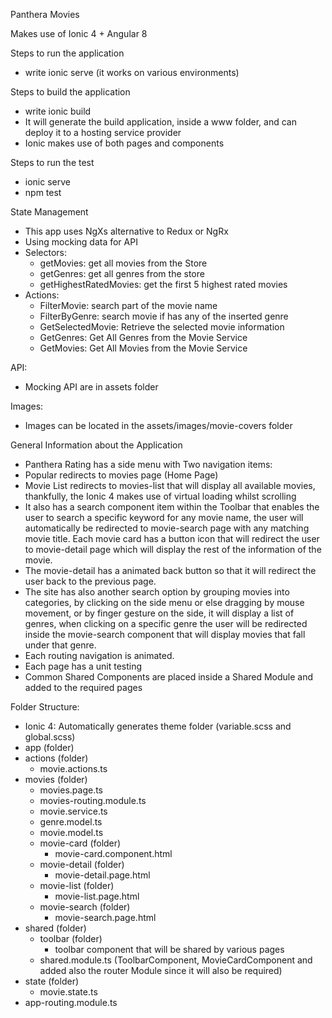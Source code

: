 Panthera Movies

Makes use of Ionic 4 + Angular 8

Steps to run the application
- write ionic serve (it works on various environments)

Steps to build the application
- write ionic build
- It will generate the build application, inside a www folder, and can deploy it to a hosting service provider
- Ionic makes use of both pages and components

Steps to run the test
- ionic serve
- npm test

State Management
- This app uses NgXs alternative to Redux or NgRx
- Using mocking data for API
- Selectors: 
  - getMovies: get all movies from the Store
  - getGenres: get all genres from the store
  - getHighestRatedMovies: get the first 5 highest rated movies
- Actions:
  - FilterMovie: search part of the movie name
  - FilterByGenre: search movie if has any of the inserted genre
  - GetSelectedMovie: Retrieve the selected movie information
  - GetGenres: Get All Genres from the Movie Service
  - GetMovies: Get All Movies from the Movie Service 

API:
- Mocking API are in assets folder

Images:
- Images can be located in the assets/images/movie-covers folder

General Information about the Application
- Panthera Rating has a side menu with Two navigation items:
 - Popular redirects to movies page (Home Page)
 - Movie List redirects to movies-list that will display all available movies, thankfully, the Ionic 4 makes use of virtual loading whilst scrolling
- It also has a search component item within the Toolbar that enables the user to search a specific keyword for any movie name, the user will automatically be redirected to movie-search page with any matching movie title. 
  Each movie card has a button icon that will redirect the user to movie-detail page which will display the rest of the information of the movie.
 - The movie-detail has a animated back button so that it will redirect the user back to the previous page.
- The site has also another search option by grouping movies into categories, by clicking on the side menu or else dragging by mouse movement, or by finger gesture on the side, it will display a list of genres, when clicking on a specific genre 
  the user will be redirected inside the movie-search component that will display movies that fall under that genre.
- Each routing navigation is animated.
- Each page has a unit testing
- Common Shared Components are placed inside a Shared Module and added to the required pages

Folder Structure:
- Ionic 4: Automatically generates theme folder (variable.scss and global.scss)
- app (folder)
 - actions (folder)
   - movie.actions.ts
 - movies (folder)
   - movies.page.ts
   - movies-routing.module.ts
   - movie.service.ts
   - genre.model.ts
   - movie.model.ts
   - movie-card (folder)
     - movie-card.component.html
   - movie-detail (folder)
     - movie-detail.page.html
   - movie-list (folder)
     - movie-list.page.html
   - movie-search (folder)
     - movie-search.page.html
 - shared (folder)
   - toolbar (folder)
     - toolbar component that will be shared by various pages
   - shared.module.ts (ToolbarComponent, MovieCardComponent and added also the router Module since it will also be required)
 - state (folder)
   - movie.state.ts
 - app-routing.module.ts


